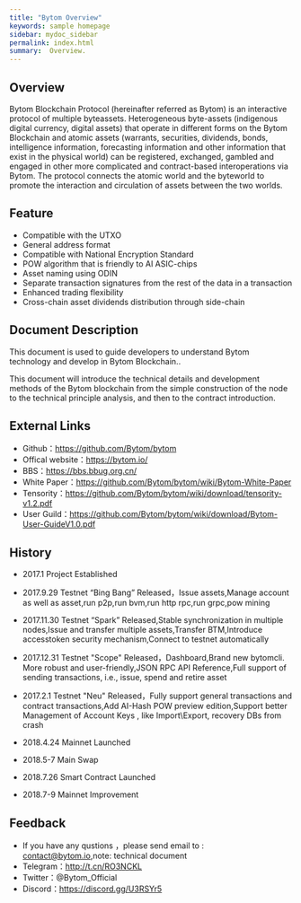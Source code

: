 ```yaml
---
title: "Bytom Overview"
keywords: sample homepage
sidebar: mydoc_sidebar
permalink: index.html
summary:  Overview.
---
```


## Overview

Bytom Blockchain Protocol (hereinafter referred as Bytom) is an interactive protocol of multiple byteassets. Heterogeneous byte-assets (indigenous digital currency, digital assets) that operate in different forms on the Bytom Blockchain and atomic assets (warrants, securities, dividends, bonds, intelligence information, forecasting information and other information that exist in the physical world) can be registered, exchanged, gambled and engaged in other more complicated and contract-based interoperations via Bytom. The protocol connects the atomic world and the byteworld to promote the interaction and circulation of assets between the two worlds.

## Feature

- Compatible with the UTXO
- General address format
- Compatible with National Encryption Standard
- POW algorithm that is friendly to AI ASIC-chips
- Asset naming using ODIN
- Separate transaction signatures from the rest of the data in a transaction
- Enhanced trading flexibility
- Cross-chain asset dividends distribution through side-chain

## Document Description

This document is used to guide developers to understand Bytom technology and develop in Bytom Blockchain..

This document will introduce the technical details and development methods of the Bytom blockchain from the simple construction of the node to the technical principle analysis, and then to the contract introduction.

## External Links

- Github：https://github.com/Bytom/bytom
- Offical website：https://bytom.io/
- BBS：https://bbs.bbug.org.cn/
- White Paper：https://github.com/Bytom/bytom/wiki/Bytom-White-Paper
- Tensority：https://github.com/Bytom/bytom/wiki/download/tensority-v1.2.pdf
- User Guild：https://github.com/Bytom/bytom/wiki/download/Bytom-User-GuideV1.0.pdf

## History

- 2017.1 Project Established

- 2017.9.29 Testnet “Bing Bang” Released，Issue assets,Manage account as well as asset,run p2p,run bvm,run http rpc,run grpc,pow mining

- 2017.11.30 Testnet “Spark” Released,Stable synchronization in multiple nodes,Issue and transfer multiple assets,Transfer BTM,Introduce accesstoken security mechanism,Connect to testnet automatically

- 2017.12.31 Testnet "Scope" Released，Dashboard,Brand new bytomcli. More robust and user-friendly,JSON RPC API Reference,Full support of sending transactions, i.e., issue, spend and retire asset

- 2017.2.1 Testnet "Neu" Released，Fully support general transactions and contract transactions,Add AI-Hash POW preview edition,Support better Management of Account Keys , like Import\Export, recovery DBs from crash

- 2018.4.24 Mainnet Launched

- 2018.5-7 Main Swap
- 2018.7.26 Smart Contract Launched 
- 2018.7-9 Mainnet Improvement

## Feedback

- If you have any qustions ，please send email to : contact@bytom.io,note: technical document
- Telegram：http://t.cn/RO3NCKL
- Twitter：@Bytom_Official
- Discord：https://discord.gg/U3RSYr5
